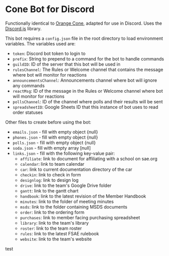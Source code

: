 # Cone Bot for Discord

Functionally identical to [Orange Cone](https://github.com/gearysw/orangecone), adapted for use in Discord. Uses the [Discord.js](https://discord.js.org/#/) library.

This bot requires a `config.json` file in the root directory to load environment variables. The variables used are:
- `token`: Discord bot token to login to
- `prefix`: String to prepend to a command for the bot to handle commands
- `guildID`: ID of the server that this bot will be used in
- `rulesChannel`: The Rules or Welcome channel that contains the message where bot will monitor for reactions
- `announcementsChannel`: Announcements channel where bot will ignore any commands
- `reactMsg`: ID of the message in the Rules or Welcome channel where bot will monitor for reactions
- `pollsChannel`: ID of the channel where polls and their results will be sent
- `spreadsheetID`: Google Sheets ID that this instance of bot uses to read order statuses

Other files to create before using the bot:
- `emails.json` - fill with empty object {null}
- `phones.json` - fill with empty object {null}
- `polls.json` - fill with empty object {null}
- `soda.json` - fill with empty array [null]
- `links.json` - fill with the following key-value pair:
    - `affiliate`: link to document for affiliating with a school on sae.org
    - `calendar`: link to team calendar
    - `car`: link to current documentation directory of the car
    - `checkin`: link to check in form
    - `designlog`: link to design log
    - `drive`: link to the team's Google Drive folder
    - `gantt`: link to the gantt chart
    - `handbook`: link to the latest revision of the Member Handbook
    - `minutes`: link to the folder of meeting minutes
    - `msds`: link to the folder containing MSDS documents
    - `order`: link to the ordering form
    - `purchases`: link to member facing purchasing spreadsheet
    - `library`: link to the team's library
    - `roster`: link to the team roster
    - `rules`: link to the latest FSAE rulebook
    - `website`: link to the team's website

test
